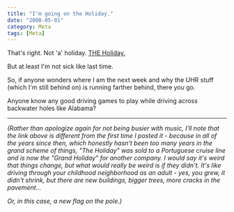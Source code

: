 ```yaml
---
title: "I'm going on the Holiday."
date: "2008-05-01"
category: Meta
tags: [Meta]
---
```


That's right. Not 'a' holiday. [THE Holiday.](http://en.wikipedia.org/wiki/Grand_Holiday)

But at least I'm not sick like last time.

So, if anyone wonders where I am the next week and why the UHR stuff (which I'm still behind on) is running farther behind, there you go.

Anyone know any good driving games to play while driving across backwater holes like Alabama?

***

*(Rather than apologize again for not being busier with music, I'll note that the link above is different from the first time I posted it - because in all of the years since then, which honestly hasn't been too many years in the grand scheme of things, "The Holiday" was sold to a Portuguese cruise line and is now the "Grand Holiday" for another company. I would say it's weird that things change, but what would really be weird is if they didn't. It's like driving through your childhood neighborhood as an adult - yes, you grew, it didn't shrink, but there are new buildings, bigger trees, more cracks in the pavement...*

*Or, in this case, a new flag on the pole.)*
